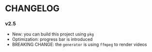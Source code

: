 # CHANGELOG

### v2.5
- New: you can build this project using `pkg`
- Optimization: progress bar is introduced
- BREAKING CHANGE: the `generator` is using `ffmpeg` to render videos